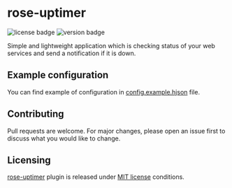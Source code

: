 # rose-uptimer
![license badge](https://img.shields.io/github/license/RoseSapphire/rose-uptimer)
![version badge](https://img.shields.io/badge/version-1.1.6-green)

Simple and lightweight application which is checking status of your web services and send a notification if it is down.

## Example configuration
You can find example of configuration in [config.example.hjson](./config.example.hjson) file.

## Contributing
Pull requests are welcome. For major changes, please open an issue first to discuss what you would like to change.

## Licensing
[rose-uptimer](https://github.com/RoseSapphire/rose-uptimer) plugin is released under [MIT license](./LICENSE) conditions.
